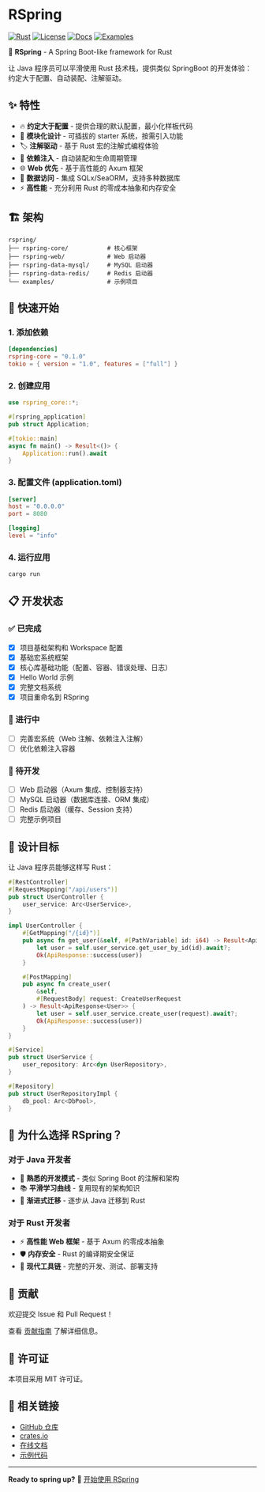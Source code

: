 # RSpring

[![Rust](https://img.shields.io/badge/rust-1.70+-orange.svg)](https://www.rust-lang.org)
[![License](https://img.shields.io/badge/license-MIT-blue.svg)](LICENSE)
[![Docs](https://img.shields.io/badge/docs-latest-blue.svg)](docs/README.md)
[![Examples](https://img.shields.io/badge/examples-available-green.svg)](examples/)

🚀 **RSpring** - A Spring Boot-like framework for Rust

让 Java 程序员可以平滑使用 Rust 技术栈，提供类似 SpringBoot 的开发体验：约定大于配置、自动装配、注解驱动。

## ✨ 特性

- 🔥 **约定大于配置** - 提供合理的默认配置，最小化样板代码
- 🧩 **模块化设计** - 可插拔的 starter 系统，按需引入功能
- 🏷️ **注解驱动** - 基于 Rust 宏的注解式编程体验
- 🔄 **依赖注入** - 自动装配和生命周期管理
- 🌐 **Web 优先** - 基于高性能的 Axum 框架
- 💾 **数据访问** - 集成 SQLx/SeaORM，支持多种数据库
- ⚡ **高性能** - 充分利用 Rust 的零成本抽象和内存安全

## 🏗️ 架构

```
rspring/
├── rspring-core/           # 核心框架
├── rspring-web/            # Web 启动器  
├── rspring-data-mysql/     # MySQL 启动器
├── rspring-data-redis/     # Redis 启动器
└── examples/               # 示例项目
```

## 🚀 快速开始

### 1. 添加依赖

```toml
[dependencies]
rspring-core = "0.1.0"
tokio = { version = "1.0", features = ["full"] }
```

### 2. 创建应用

```rust
use rspring_core::*;

#[rspring_application]
pub struct Application;

#[tokio::main]
async fn main() -> Result<()> {
    Application::run().await
}
```

### 3. 配置文件 (application.toml)

```toml
[server]
host = "0.0.0.0"
port = 8080

[logging]
level = "info"
```

### 4. 运行应用

```bash
cargo run
```

## 📋 开发状态

### ✅ 已完成
- [x] 项目基础架构和 Workspace 配置
- [x] 基础宏系统框架
- [x] 核心库基础功能（配置、容器、错误处理、日志）
- [x] Hello World 示例
- [x] 完整文档系统
- [x] 项目重命名到 RSpring

### 🔄 进行中  
- [ ] 完善宏系统（Web 注解、依赖注入注解）
- [ ] 优化依赖注入容器

### 📝 待开发
- [ ] Web 启动器（Axum 集成、控制器支持）
- [ ] MySQL 启动器（数据库连接、ORM 集成）
- [ ] Redis 启动器（缓存、Session 支持）
- [ ] 完整示例项目

## 🎯 设计目标

让 Java 程序员能够这样写 Rust：

```rust
#[RestController]
#[RequestMapping("/api/users")]
pub struct UserController {
    user_service: Arc<UserService>,
}

impl UserController {
    #[GetMapping("/{id}")]
    pub async fn get_user(&self, #[PathVariable] id: i64) -> Result<ApiResponse<User>> {
        let user = self.user_service.get_user_by_id(id).await?;
        Ok(ApiResponse::success(user))
    }

    #[PostMapping]  
    pub async fn create_user(
        &self, 
        #[RequestBody] request: CreateUserRequest
    ) -> Result<ApiResponse<User>> {
        let user = self.user_service.create_user(request).await?;
        Ok(ApiResponse::success(user))
    }
}

#[Service]
pub struct UserService {
    user_repository: Arc<dyn UserRepository>,
}

#[Repository]
pub struct UserRepositoryImpl {
    db_pool: Arc<DbPool>,
}
```

## 🌟 为什么选择 RSpring？

### 对于 Java 开发者
- 🎯 **熟悉的开发模式** - 类似 Spring Boot 的注解和架构
- 📚 **平滑学习曲线** - 复用现有的架构知识
- 🔄 **渐进式迁移** - 逐步从 Java 迁移到 Rust

### 对于 Rust 开发者
- ⚡ **高性能 Web 框架** - 基于 Axum 的零成本抽象
- 🛡️ **内存安全** - Rust 的编译期安全保证
- 🔧 **现代工具链** - 完整的开发、测试、部署支持

## 🤝 贡献

欢迎提交 Issue 和 Pull Request！

查看 [贡献指南](docs/contributing/contributing.md) 了解详细信息。

## 📄 许可证

本项目采用 MIT 许可证。

## 🔗 相关链接

- [GitHub 仓库](https://github.com/hi-liyan/rspring)
- [crates.io](https://crates.io/crates/rspring-core)
- [在线文档](https://github.com/hi-liyan/rspring)
- [示例代码](examples/)

---

**Ready to spring up?** 🚀 [开始使用 RSpring](docs/guide/quick-start.md)